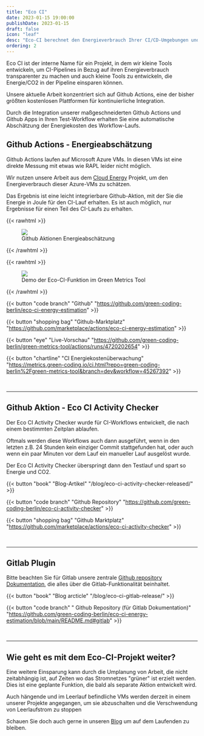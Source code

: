 ```yaml
---
title: "Eco CI"
date: 2023-01-15 19:00:00
publishDate: 2023-01-15
draft: false
icon: "leaf"
desc: "Eco-CI berechnet den Energieverbrauch Ihrer CI/CD-Umgebungen und unterstützt GitHub sowie GitLab. Es verfolgt den Energieverbrauch der Durchläufe für ein genaues Energiemanagement und Budgetierung. Zu den Schlüsselfunktionen gehören Echtzeitmessungen und Datenexport, die nachhaltige Entwicklungspraktiken ermöglichen."
ordering: 2
---
```


Eco CI ist der interne Name für ein Projekt, in dem wir kleine Tools entwickeln, um CI-Pipelines in Bezug auf ihren Energieverbrauch transparenter zu machen und auch kleine Tools zu entwickeln, die Energie/CO2 in der Pipeline einsparen können.

Unsere aktuelle Arbeit konzentriert sich auf Github Actions, eine der bisher größten kostenlosen Plattformen für kontinuierliche Integration.

Durch die Integration unserer maßgeschneiderten Github Actions und Github Apps in Ihren Test-Workflow erhalten Sie eine automatische Abschätzung der Energiekosten des Workflow-Laufs.

## Github Actions - Energieabschätzung

Github Actions laufen auf Microsoft Azure VMs. In diesen VMs ist eine direkte Messung mit etwas wie RAPL leider nicht möglich.

Wir nutzen unsere Arbeit aus dem [Cloud Energy](/de/projects/cloud-energy) Projekt, um den Energieverbrauch dieser Azure-VMs zu schätzen.

Das Ergebnis ist eine leicht integrierbare Github-Aktion, mit der Sie die Energie in Joule für den CI-Lauf erhalten. Es ist auch möglich, nur Ergebnisse für einen Teil des CI-Laufs zu erhalten.

{{< rawhtml >}}
<figure>
  <img class="ui huge rounded image" src="/img/projects/github-actions-energy.webp" loading="lazy">
  <figcaption>Github Aktionen Energieabschätzung</figcaption>
</figure>
{{< /rawhtml >}}


{{< rawhtml >}}
<figure>
  <img class="ui huge rounded image" src="/img/blog/eco-ci.webp" loading="lazy">
  <figcaption>Demo der Eco-CI-Funktion im Green Metrics Tool</figcaption>
</figure>
{{< /rawhtml >}}


{{< button "code branch" "Github" "https://github.com/green-coding-berlin/eco-ci-energy-estimation" >}}

{{< button "shopping bag" "Github-Marktplatz" "https://github.com/marketplace/actions/eco-ci-energy-estimation" >}}

{{< button "eye" "Live-Vorschau" "https://github.com/green-coding-berlin/green-metrics-tool/actions/runs/4720202654" >}}

{{< button "chartline" "CI Energiekostenüberwachung" "https://metrics.green-coding.io/ci.html?repo=green-coding-berlin%2Fgreen-metrics-tool&branch=dev&workflow=45267392" >}}


&nbsp;

---

## Github Aktion - Eco CI Activity Checker

Der Eco CI Activity Checker wurde für CI-Workflows entwickelt, die nach einem bestimmten Zeitplan ablaufen.

Oftmals werden diese Workflows auch dann ausgeführt, wenn in den letzten z.B. 24 Stunden kein einziger Commit stattgefunden hat, oder auch wenn
ein paar Minuten vor dem Lauf ein manueller Lauf ausgelöst wurde.

Der Eco CI Activity Checker überspringt dann den Testlauf und spart so Energie und CO2.

{{< button "book" "Blog-Artikel" "/blog/eco-ci-activity-checker-released/" >}}

{{< button "code branch" "Github Repository" "https://github.com/green-coding-berlin/eco-ci-activity-checker" >}}

{{< button "shopping bag" "Github Marktplatz" "https://github.com/marketplace/actions/eco-ci-activity-checker" >}}

&nbsp;

---

## Gitlab Plugin

Bitte beachten Sie für Gitlab unsere zentrale [Github repository Dokumentation](https://github.com/green-coding-berlin/eco-ci-energy-estimation/blob/main/README.md#gitlab), die alles über die Gitlab-Funktionalität beinhaltet.

{{< button "book" "Blog arcticle" "/blog/eco-ci-gitlab-release/" >}}

{{< button "code branch" " Github Repository (für Gitlab Dokumentation)" "https://github.com/green-coding-berlin/eco-ci-energy-estimation/blob/main/README.md#gitlab" >}}

&nbsp;

---

## Wie geht es mit dem Eco-CI-Projekt weiter?

Eine weitere Einsparung kann durch die Umplanung von Arbeit, die nicht zeitabhängig ist, auf Zeiten wo das Stromnetzes "grüner" ist erzielt werden. Dies ist eine geplante Funktion, die bald als separate Aktion entwickelt wird.

Auch hängende und im Leerlauf befindliche VMs werden derzeit in einem unserer Projekte angegangen, um sie abzuschalten und die Verschwendung von Leerlaufstrom zu stoppen

Schauen Sie doch auch gerne in unseren [Blog](/blog) um auf dem Laufenden zu bleiben.

